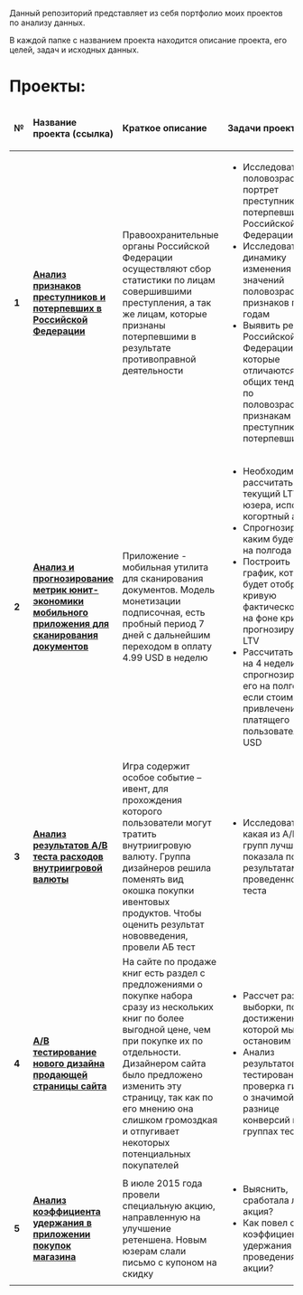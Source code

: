 <p>Данный репозиторий представляет из себя портфолио моих проектов по анализу данных.</p>
<p>В каждой папке с названием проекта находится описание проекта, его целей, задач и исходных данных.</p>
<h1>Проекты:</h1>
<table>
	<thead>
		<tr>
		<td><b>№</b></td>
		<td><p><b>Название проекта (ссылка)</b></p></td>
		<td><p><b>Краткое описание</b></p></td>
		<td><p><b>Задачи проекта</b></p></td>
		<td><p><b>Навыки и инструменты</b></p></td>
		</tr>
	</thead>
	<tbody>
		<tr>
			<td><b>1</b></td>
			<td><a href="https://github.com/MaksimPerepeliuk/data_analysis/blob/main/rus_offenders_victims_profiles/rus_offenders_victims_profiles.ipynb" target="_blank"><b>Анализ признаков преступников и потерпевших в Российской Федерации</b></a></td>
			<td>Правоохранительные органы Российской Федерации осуществляют сбор статистики по лицам совершившими преступления, а так же лицам, которые признаны потерпевшими в результате противоправной деятельности</td>
			<td> 
				<ul>
					<li>Исследовать половозрастной портрет преступников и потерпевших в Российской Федерации</li>
					<li>Исследовать динамику изменения значений половозрастных признаков по годам</li>
					<li>Выявить регионы Российской Федерации, которые отличаются от общих тенденций по половозрастным признакам преступников и потерпевших</li>
				</ul>
			</td>
			<td>pandas, numpy, matplotlib, scipy, seaborn, когортный анализ, выбор статистического критерия, проверка гипотез</td>
		</tr>
		<tr>
			<td><b>2</b></td>
			<td><a href="https://github.com/MaksimPerepeliuk/data_analysis/blob/main/mobile_scan_app_product_analysis/mobile_scan_app_product_analysis.ipynb" target="_blank"><b>Анализ и прогнозирование метрик юнит-экономики мобильного приложения для сканирования документов</b></a></td>
			<td>Приложение - мобильная утилита для сканирования документов. Модель монетизации подписочная, есть пробный период 7 дней с дальнейшим переходом в оплату 4.99 USD в неделю</td>
			<td>
				<ul>
					<li>Необходимо рассчитать текущий LTV юзера, используя когортный анализ</li>
					<li>Спрогнозировать, каким будет LTV на полгода</li>
					<li>Построить график, который будет отображать кривую фактического LTV на фоне кривой прогнозируемого LTV</li>
					<li>Рассчитать ROMI на 4 недели и спрогнозировать его на полгода, если стоимость привлечения платящего пользователя 6 USD</li>
				</ul>
			</td>
			<td>pandas, numpy, matplotlib, scipy, seaborn, когортный анализ, продуктовый анализ</td>
		</tr>
		<tr>
			<td><b>3</b></td>
			<td><a href="https://github.com/MaksimPerepeliuk/data_analysis/blob/main/ab_test_analysis_game_currency_spending/ab_test_gamedev.ipynb" target="_blank"><b>Анализ результатов A/B теста расходов внутриигровой валюты</b></a></td>
			<td>Игра содержит особое событие – ивент, для прохождения которого пользователи могут тратить внутриигровую валюту. Группа дизайнеров решила поменять вид окошка покупки ивентовых продуктов. Чтобы оценить результат нововведения, провели АБ тест</td>
			<td><ul><li>Исследовать какая из A/B групп лучше себя показала по результатам проведенного теста</li></ul></td>
			<td>pandas, numpy, matplotlib, scipy, seaborn, A/B тестирование, выбор статистического критерия, проверка гипотез</td>
		</tr>
		<tr>
			<td><b>4</b></td>
			<td><a href="https://github.com/MaksimPerepeliuk/data_analysis/blob/main/ab_test_website_design/ab_test_website_design.ipynb" target="_blank"><b>A/B тестирование нового дизайна продающей страницы сайта</b></a></td>
			<td>На сайте по продаже книг есть раздел с предложениями о покупке набора сразу из нескольких книг по более выгодной цене, чем при покупке их по отдельности.<br> Дизайнером сайта было предложено изменить эту страницу, так как по его мнению она слишком громоздкая и отпугивает некоторых потенциальных покупателей</td>
			<td><ul><li>Рассчет размера выборки, по достижению которой мы остановим тест;</li><li>Анализ результатов A/B тестирования и проверка гипотез о значимой разнице конверсий в группах теста.</li></ul></td>
			<td>pandas, numpy, seaborn, statsmodels, A/B тестирование, выбор статистического критерия, проверка гипотез</td>
		</tr>
		<tr>
			<td><b>5</b></td>
			<td><a href="https://github.com/MaksimPerepeliuk/data_analysis/blob/main/retention_rate_store_app/retention_rate_store_app.ipynb" target="_blank"><b>Анализ коэффициента удержания в приложении покупок магазина</b></a></td>
			<td>В июле 2015 года провели специальную акцию, направленную на улучшение ретеншена. Новым юзерам слали письмо с купоном на скидку</td>
			<td>
				<ul>
					<li>Выяснить, сработала ли акция?</li>
					<li>Как повел себя коэффициент удержания после проведения акции?</li>
				</ul>
			</td>
			<td>pandas, numpy, matplotlib, когортный анализ, продуктовый анализ</td>
		</tr>
	</tbody>
</table>
